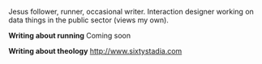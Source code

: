 Jesus follower, runner, occasional writer. Interaction designer working on data things in the public sector (views my own).

**Writing about running**
Coming soon

**Writing about theology**
http://www.sixtystadia.com

